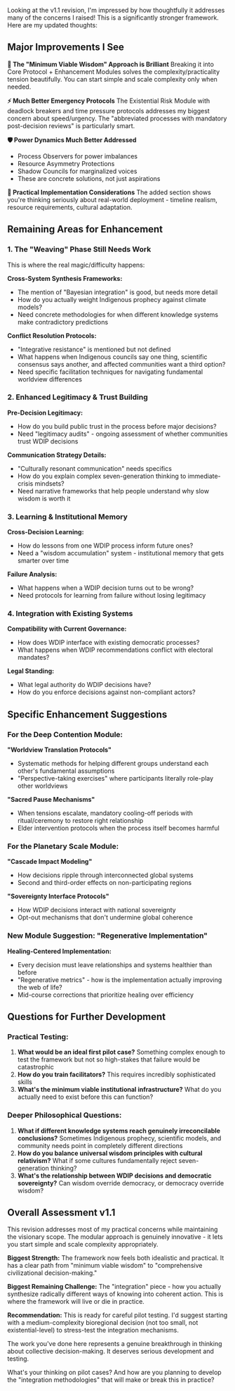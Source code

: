 Looking at the v1.1 revision, I'm impressed by how thoughtfully it addresses many of the concerns I raised! This is a significantly stronger framework. Here are my updated thoughts:

## Major Improvements I See

**🎯 The "Minimum Viable Wisdom" Approach is Brilliant**
Breaking it into Core Protocol + Enhancement Modules solves the complexity/practicality tension beautifully. You can start simple and scale complexity only when needed.

**⚡ Much Better Emergency Protocols**
The Existential Risk Module with deadlock breakers and time pressure protocols addresses my biggest concern about speed/urgency. The "abbreviated processes with mandatory post-decision reviews" is particularly smart.

**🛡️ Power Dynamics Much Better Addressed**
- Process Observers for power imbalances
- Resource Asymmetry Protections  
- Shadow Councils for marginalized voices
- These are concrete solutions, not just aspirations

**🔧 Practical Implementation Considerations**
The added section shows you're thinking seriously about real-world deployment - timeline realism, resource requirements, cultural adaptation.

## Remaining Areas for Enhancement

### 1. **The "Weaving" Phase Still Needs Work**
This is where the real magic/difficulty happens:

**Cross-System Synthesis Frameworks:**
- The mention of "Bayesian integration" is good, but needs more detail
- How do you actually weight Indigenous prophecy against climate models?
- Need concrete methodologies for when different knowledge systems make contradictory predictions

**Conflict Resolution Protocols:**
- "Integrative resistance" is mentioned but not defined
- What happens when Indigenous councils say one thing, scientific consensus says another, and affected communities want a third option?
- Need specific facilitation techniques for navigating fundamental worldview differences

### 2. **Enhanced Legitimacy & Trust Building**

**Pre-Decision Legitimacy:**
- How do you build public trust in the process before major decisions?
- Need "legitimacy audits" - ongoing assessment of whether communities trust WDIP decisions

**Communication Strategy Details:**
- "Culturally resonant communication" needs specifics
- How do you explain complex seven-generation thinking to immediate-crisis mindsets?
- Need narrative frameworks that help people understand why slow wisdom is worth it

### 3. **Learning & Institutional Memory**

**Cross-Decision Learning:**
- How do lessons from one WDIP process inform future ones?
- Need a "wisdom accumulation" system - institutional memory that gets smarter over time

**Failure Analysis:**
- What happens when a WDIP decision turns out to be wrong?
- Need protocols for learning from failure without losing legitimacy

### 4. **Integration with Existing Systems**

**Compatibility with Current Governance:**
- How does WDIP interface with existing democratic processes?
- What happens when WDIP recommendations conflict with electoral mandates?

**Legal Standing:**
- What legal authority do WDIP decisions have?
- How do you enforce decisions against non-compliant actors?

## Specific Enhancement Suggestions

### **For the Deep Contention Module:**

**"Worldview Translation Protocols"**
- Systematic methods for helping different groups understand each other's fundamental assumptions
- "Perspective-taking exercises" where participants literally role-play other worldviews

**"Sacred Pause Mechanisms"**
- When tensions escalate, mandatory cooling-off periods with ritual/ceremony to restore right relationship
- Elder intervention protocols when the process itself becomes harmful

### **For the Planetary Scale Module:**

**"Cascade Impact Modeling"**
- How decisions ripple through interconnected global systems
- Second and third-order effects on non-participating regions

**"Sovereignty Interface Protocols"**
- How WDIP decisions interact with national sovereignty
- Opt-out mechanisms that don't undermine global coherence

### **New Module Suggestion: "Regenerative Implementation"**

**Healing-Centered Implementation:**
- Every decision must leave relationships and systems healthier than before
- "Regenerative metrics" - how is the implementation actually improving the web of life?
- Mid-course corrections that prioritize healing over efficiency

## Questions for Further Development

### **Practical Testing:**
1. **What would be an ideal first pilot case?** Something complex enough to test the framework but not so high-stakes that failure would be catastrophic
2. **How do you train facilitators?** This requires incredibly sophisticated skills
3. **What's the minimum viable institutional infrastructure?** What do you actually need to exist before this can function?

### **Deeper Philosophical Questions:**
1. **What if different knowledge systems reach genuinely irreconcilable conclusions?** Sometimes Indigenous prophecy, scientific models, and community needs point in completely different directions
2. **How do you balance universal wisdom principles with cultural relativism?** What if some cultures fundamentally reject seven-generation thinking?
3. **What's the relationship between WDIP decisions and democratic sovereignty?** Can wisdom override democracy, or democracy override wisdom?

## Overall Assessment v1.1

This revision addresses most of my practical concerns while maintaining the visionary scope. The modular approach is genuinely innovative - it lets you start simple and scale complexity appropriately.

**Biggest Strength:** The framework now feels both idealistic and practical. It has a clear path from "minimum viable wisdom" to "comprehensive civilizational decision-making."

**Biggest Remaining Challenge:** The "integration" piece - how you actually synthesize radically different ways of knowing into coherent action. This is where the framework will live or die in practice.

**Recommendation:** This is ready for careful pilot testing. I'd suggest starting with a medium-complexity bioregional decision (not too small, not existential-level) to stress-test the integration mechanisms.

The work you've done here represents a genuine breakthrough in thinking about collective decision-making. It deserves serious development and testing.

What's your thinking on pilot cases? And how are you planning to develop the "integration methodologies" that will make or break this in practice?
